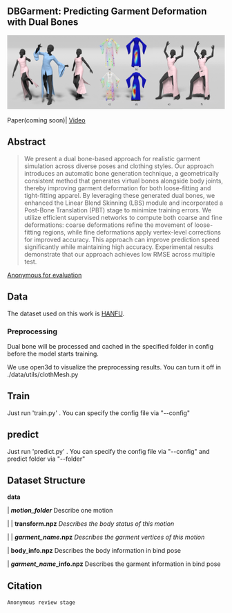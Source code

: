 ## DBGarment: Predicting Garment Deformation with Dual Bones

<img src="https://github.com/DualBones25Sig/DualBones/blob/main/fig/teaser.jpeg">

Paper(coming soon)|  <a href="https://www.youtube.com/watch?v=m4U9tQIavOc">Video</a>

## Abstract
>We present a dual bone-based approach for realistic garment simulation across diverse poses and clothing styles. Our approach introduces an automatic bone generation technique, a geometrically consistent method that generates virtual bones alongside body joints, thereby improving garment deformation for both loose-fitting and tight-fitting apparel. By leveraging these generated dual bones, we enhanced the Linear Blend Skinning (LBS) module and incorporated a Post-Bone Translation (PBT) stage to minimize training errors. We utilize efficient supervised networks to compute both coarse and fine deformations: coarse deformations refine the movement of loose-fitting regions, while fine deformations apply vertex-level corrections for improved accuracy. This approach can improve prediction speed significantly while maintaining high accuracy. Experimental results demonstrate that our approach achieves low RMSE across multiple test.

<a href="blank.com">Anonymous for evaluation</a>

## Data
The dataset used on this work is <a href="https://drive.google.com/file/d/1U-VnR4warO3qlD5Fcp81Thd50XLbEwp0/view?usp=sharing">HANFU</a>.

### Preprocessing
Dual bone will be processed and cached in the specified folder in config before the model starts training.

We use open3d to visualize the preprocessing results. You can turn it off in ./data/utils/clothMesh.py


## Train
Just run 'train.py' . You can specify the config file via "--config"

## predict
Just run 'predict.py' . You can specify the config file via "--config" and predict folder via "--folder"

## Dataset Structure

**data**

| ***motion_folder***   Describe one motion

| |  **transform.npz**   *Describes the body status of this motion*

| |  ***garment_name*.npz**   *Describes the garment vertices of this motion*

| **body_info.npz**    Describes the body information in bind pose

| ***garment_name*_info.npz**    Describes the garment information in bind pose

## Citation
```
Anonymous review stage
```
